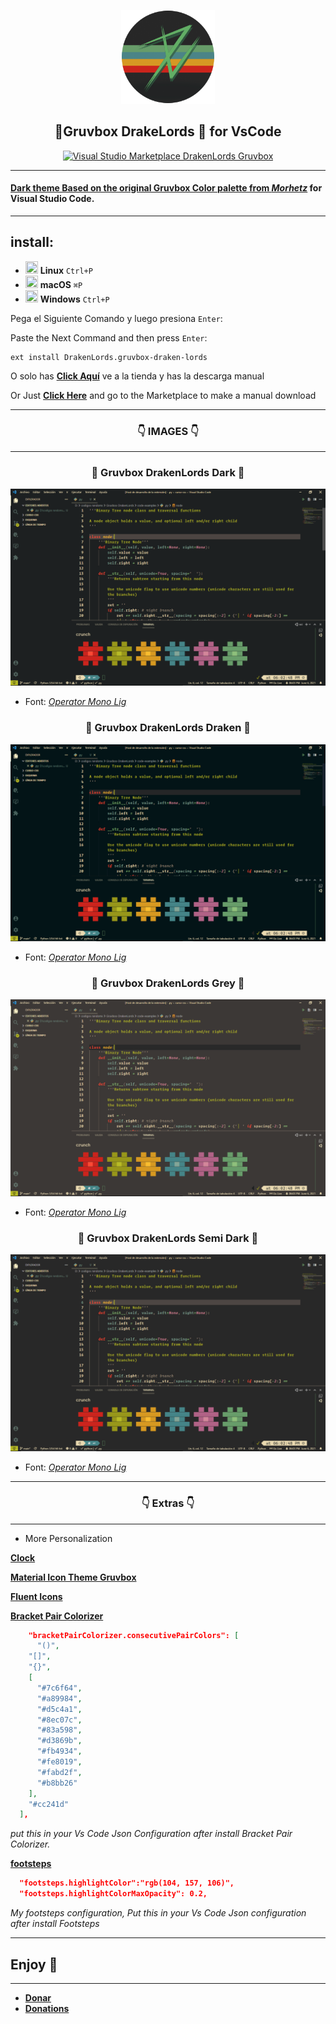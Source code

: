 <p align="center">
    <img src="https://raw.githubusercontent.com/Drakenlords/Gruvbox-DrakenLords/main/icon.png" width="150" />
    <h2 align="center">🐲Gruvbox DrakeLords 🐲 for VsCode</h2>
</p>
<p align="center">
<a href="https://marketplace.visualstudio.com/items?itemName=DrakenLords.gruvbox-draken-lords" target="__blank"><img alt="Visual Studio Marketplace DrakenLords Gruvbox" src="https://img.shields.io/visual-studio-marketplace/v/DrakenLords.gruvbox-draken-lords?color=%23b8bb26&label=Theme%20Version&style=for-the-badge">
</p>

 ---

#### Dark theme Based on the original Gruvbox Color palette from [*Morhetz*](https://github.com/morhetz/gruvbox "Original Theme") for **Visual Studio Code**.

---
## install:

  - <img src="https://image.flaticon.com/icons/png/512/37/37737.png" width=20 height=20/> **Linux** </a> `Ctrl+P`
  - <img src="https://image.flaticon.com/icons/png/512/2/2235.png" width=20 height=20/> **macOS** </a> `⌘P`
  - <img src="https://image.flaticon.com/icons/png/512/121/121146.png" width=20 height=20/> **Windows** </a> `Ctrl+P`

Pega el Siguiente Comando y luego presiona `Enter`:

Paste the Next Command and then press `Enter`:

```
ext install DrakenLords.gruvbox-draken-lords
```

O solo has [**Click Aquí**](https://marketplace.visualstudio.com/items?itemName=DrakenLords.gruvbox-draken-lords) ve a la tienda y has la descarga manual

Or Just [**Click Here**](https://marketplace.visualstudio.com/items?itemName=DrakenLords.gruvbox-draken-lords) and go to the Marketplace to make a manual download 

---

<h3 align="center">👇 IMAGES 👇</h3>

---

<h3 align="center">🐲 Gruvbox DrakenLords Dark 🐲</h3> 

![Dark](https://raw.githubusercontent.com/Drakenlords/Gruvbox-DrakenLords/main/images/Dark.png "original")
* Font: [*Operator Mono Lig*](https://github.com/Drakenlords/Mis-fuentes-para-Programar "download here")

<h3 align="center">🐲 Gruvbox DrakenLords Draken 🐲</h3>


![Dark Draken](https://raw.githubusercontent.com/Drakenlords/Gruvbox-DrakenLords/main/images/dark%20draken.png "My Custom")
* Font: [*Operator Mono Lig*](https://github.com/Drakenlords/Mis-fuentes-para-Programar "download here")

<h3 align="center">🐲 Gruvbox DrakenLords Grey 🐲</h3>


![Grey](https://raw.githubusercontent.com/Drakenlords/Gruvbox-DrakenLords/main/images/grey.png "original")
* Font: [*Operator Mono Lig*](https://github.com/Drakenlords/Mis-fuentes-para-Programar "download here")

<h3 align="center">🐲 Gruvbox DrakenLords Semi Dark 🐲</h3> 



![Semi Dark](https://raw.githubusercontent.com/Drakenlords/Gruvbox-DrakenLords/main/images/semi%20dark.png "original")
* Font: [*Operator Mono Lig*](https://github.com/Drakenlords/Mis-fuentes-para-Programar "download here")

---

<h3 align="center">👇 Extras 👇</h3>

---

* More Personalization

[**Clock**](https://marketplace.visualstudio.com/items?itemName=angelo-breuer.clock) 

[**Material Icon Theme Gruvbox**](https://marketplace.visualstudio.com/items?itemName=JonathanHarty.gruvbox-material-icon-theme&ssr=false#overview)

[**Fluent Icons**](https://marketplace.visualstudio.com/items?itemName=miguelsolorio.fluent-icons)  

[**Bracket Pair Colorizer**](https://marketplace.visualstudio.com/items?itemName=CoenraadS.bracket-pair-colorizer)


  ```json
      "bracketPairColorizer.consecutivePairColors": [
        "()",
      "[]",
      "{}",
      [
        "#7c6f64",
        "#a89984",
        "#d5c4a1",
        "#8ec07c",
        "#83a598",
        "#d3869b",
        "#fb4934",
        "#fe8019",
        "#fabd2f",
        "#b8bb26"
      ],
      "#cc241d"
    ],
  ```

*put this in your Vs Code Json Configuration after install Bracket Pair Colorizer.*

[**footsteps**](https://marketplace.visualstudio.com/items?itemName=Wattenberger.footsteps)

  ```json
    "footsteps.highlightColor":"rgb(104, 157, 106)",
    "footsteps.highlightColorMaxOpacity": 0.2,
  ```
*My footsteps configuration, Put this in your Vs Code Json configuration after install Footsteps*
___
## **Enjoy 🐲**
___

* [**Donar**](https://paypal.me/drakendoncion?locale.x=es_XC "Paypal")
* [**Donations**](https://paypal.me/drakendoncion?locale.x=es_XC "Paypal")
